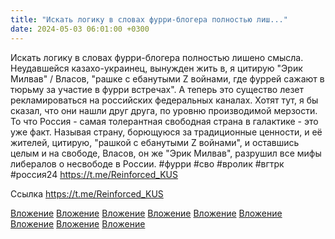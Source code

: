 ```yaml
---
title: "Искать логику в словах фурри-блогера полностью лиш..."
date: 2024-05-03 06:01:00 +0300
---
```


Искать логику в словах фурри-блогера полностью лишено смысла.
Неудавшейся казахо-украинец, вынужден жить в, я цитирую "Эрик Милвав" / Власов, "рашке с ебанутыми Z войнами, где фуррей сажают в тюрьму за участие в фурри встречах".
А теперь это существо лезет рекламироваться на российских федеральных каналах. Хотят тут, я бы сказал, что они нашли друг друга, по уровню производимой мерзости.
То что Россия - самая толерантная свободная страна в галактике - это уже факт. Называя страну, борющуюся за традиционные ценности, и её жителей, цитирую, "рашкой с ебанутыми Z войнами", и оставшись целым и на свободе, Власов, он же "Эрик Милвав", разрушил все мифы либералов о несвободе в России.
#фурри #сво #вролик #вгтрк #россия24
https://t.me/Reinforced_KUS


Ссылка
https://t.me/Reinforced_KUS

[Вложение](/assets/vk_photos/3/mHrK3haEKmU.jpg)
[Вложение](/assets/vk_photos/3/1tBSIEOilno.jpg)
[Вложение](/assets/vk_photos/3/LH46AfSR15s.jpg)
[Вложение](/assets/vk_photos/3/WYjjmEmTkqk.jpg)
[Вложение](/assets/vk_photos/3/K80ZF7jqjKA.jpg)
[Вложение](/assets/vk_photos/3/FfBggUesnDU.jpg)
[Вложение](/assets/vk_photos/4/KJ0Hw2gHyL0.jpg)
[Вложение](/assets/vk_photos/3/kRRMxuvEwMY.jpg)
[Вложение](https://t.me/Reinforced_KUS)
